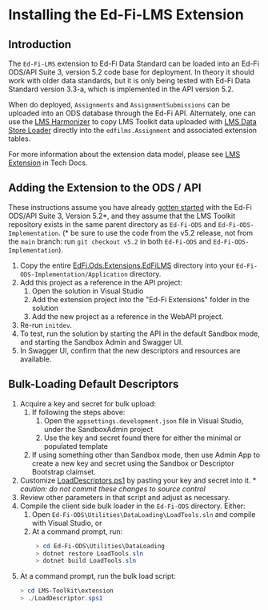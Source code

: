 # Installing the Ed-Fi-LMS Extension

## Introduction

The `Ed-Fi-LMS` extension to Ed-Fi Data Standard can be loaded into an Ed-Fi
ODS/API Suite 3, version 5.2 code base for deployment. In theory it should work
with older data standards, but it is only being tested with Ed-Fi Data Standard
version 3.3-a, which is implemented in the API version 5.2.

When do deployed, `Assignments` and `AssignmentSubmissions` can be uploaded into
an ODS database through the Ed-Fi API. Alternately, one can use the [LMS
Harmonizer](../src/lms-harmonizer) to copy LMS Toolkit data uploaded with [LMS
Data Store Loader](../src/lms-ds-loader) directly into the `edfilms.Assignment`
and associated extension tables.

For more information about the extension data model, please see [LMS
Extension](https://techdocs.ed-fi.org/display/EFTD/LMS+Extension) in Tech Docs.

## Adding the Extension to the ODS / API

These instructions assume you have already [gotten
started](https://techdocs.ed-fi.org/display/ODSAPIS3V520/Getting+Started) with
the Ed-Fi ODS/API Suite 3, Version 5.2*, and they assume that the LMS Toolkit
repository exists in the same parent directory as `Ed-Fi-ODS` and
`Ed-Fi-ODS-Implementation`. (* be sure to use the code from the v5.2 release,
not from the `main` branch: run `git checkout v5.2` in both `Ed-Fi-ODS` and
`Ed-Fi-ODS-Implementation`).

1. Copy the entire
   [EdFi.Ods.Extensions.EdFiLMS](../extension/EdFi.Ods.Extensions.EdFiLMS) directory
   into your `Ed-Fi-ODS-Implementation/Application` directory.
1. Add this project as a reference in the API project:
   1. Open the solution in Visual Studio
   1. Add the extension project into the "Ed-Fi Extensions" folder in the solution
   1. Add the new project as a reference in the WebAPI project.
1. Re-run `initdev`.
1. To test, run the solution by starting the API in the default Sandbox mode,
   and starting the Sandbox Admin and Swagger UI.
1. In Swagger UI, confirm that the new descriptors and resources are available.

## Bulk-Loading Default Descriptors

1. Acquire a key and secret for bulk upload:
   1. If following the steps above:
      1. Open the `appsettings.development.json` file in Visual Studio, under
         the SandboxAdmin project
      1. Use the key and secret found there for either the minimal or populated template
   1. If using something other than Sandbox mode, then use Admin App to create a
      new key and secret using the Sandbox or Descriptor Bootstrap claimset.
1. Customize [LoadDescriptors.ps1](../extension/LoadDescriptors.ps1) by pasting your
   key and secret into it. * _caution: do not commit these changes to source control_
1. Review other parameters in that script and adjust as necessary.
1. Compile the client side bulk loader in the `Ed-Fi-ODS` directory. Either:
   1. Open `Ed-Fi-ODS\Utilities\DataLoading\LoadTools.sln` and compile with Visual Studio, or
   1. At a command prompt, run:
      ```powershell
       > cd Ed-Fi-ODS\Utilities\DataLoading
       > dotnet restore LoadTools.sln
       > dotnet build LoadTools.sln
1. At a command prompt, run the bulk load script:
   ```powershell
   > cd LMS-Toolkit\extension
   > ./LoadDescriptor.sps1
   ```
